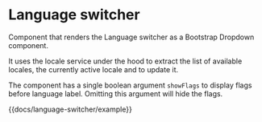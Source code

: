 # Language switcher

Component that renders the Language switcher as a Bootstrap Dropdown component.

It uses the locale service under the hood to extract the list of available locales, the currently active locale and to update it.

 The component has a single boolean argument `showFlags` to display flags before language label. Omitting this argument will hide the flags.

{{docs/language-switcher/example}}
